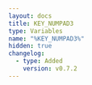 ```yaml
---
layout: docs
title: KEY_NUMPAD3
type: Variables
name: "%KEY_NUMPAD3%"
hidden: true
changelog:
  - type: Added
    version: v0.7.2
---
```

